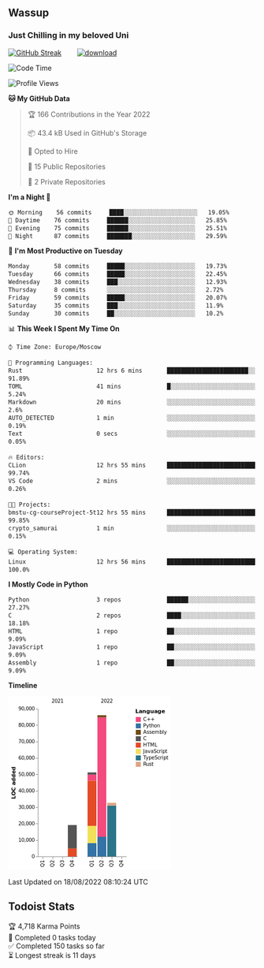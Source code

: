 ## Wassup 
### Just Chilling in my beloved Uni 

<!--
-->

[![GitHub Streak](http://github-readme-streak-stats.herokuapp.com?user=archeoss&theme=shades-of-purple&hide_border=true&date_format=j%20M%5B%20Y%5D)](https://git.io/streak-stats)&nbsp;&nbsp;&nbsp;&nbsp;&nbsp;&nbsp;&nbsp;&nbsp;[![download](https://user-images.githubusercontent.com/68448737/147796309-d8b65b1d-4dde-40d9-b03a-2b42aaa6cd43.jpeg)
](http://bmstu.ru/)

<!--START_SECTION:waka-->
![Code Time](http://img.shields.io/badge/Code%20Time-462%20hrs%202%20mins-blue)

![Profile Views](http://img.shields.io/badge/Profile%20Views-0-blue)

**🐱 My GitHub Data** 

> 🏆 166 Contributions in the Year 2022
 > 
> 📦 43.4 kB Used in GitHub's Storage 
 > 
> 💼 Opted to Hire
 > 
> 📜 15 Public Repositories 
 > 
> 🔑 2 Private Repositories  
 > 
**I'm a Night 🦉** 

```text
🌞 Morning    56 commits     ████░░░░░░░░░░░░░░░░░░░░░   19.05% 
🌆 Daytime    76 commits     ██████░░░░░░░░░░░░░░░░░░░   25.85% 
🌃 Evening    75 commits     ██████░░░░░░░░░░░░░░░░░░░   25.51% 
🌙 Night      87 commits     ███████░░░░░░░░░░░░░░░░░░   29.59%

```
📅 **I'm Most Productive on Tuesday** 

```text
Monday       58 commits     █████░░░░░░░░░░░░░░░░░░░░   19.73% 
Tuesday      66 commits     █████░░░░░░░░░░░░░░░░░░░░   22.45% 
Wednesday    38 commits     ███░░░░░░░░░░░░░░░░░░░░░░   12.93% 
Thursday     8 commits      ░░░░░░░░░░░░░░░░░░░░░░░░░   2.72% 
Friday       59 commits     █████░░░░░░░░░░░░░░░░░░░░   20.07% 
Saturday     35 commits     ███░░░░░░░░░░░░░░░░░░░░░░   11.9% 
Sunday       30 commits     ██░░░░░░░░░░░░░░░░░░░░░░░   10.2%

```


📊 **This Week I Spent My Time On** 

```text
⌚︎ Time Zone: Europe/Moscow

💬 Programming Languages: 
Rust                     12 hrs 6 mins       ███████████████████████░░   91.89% 
TOML                     41 mins             █░░░░░░░░░░░░░░░░░░░░░░░░   5.24% 
Markdown                 20 mins             ░░░░░░░░░░░░░░░░░░░░░░░░░   2.6% 
AUTO_DETECTED            1 min               ░░░░░░░░░░░░░░░░░░░░░░░░░   0.19% 
Text                     0 secs              ░░░░░░░░░░░░░░░░░░░░░░░░░   0.05%

🔥 Editors: 
CLion                    12 hrs 55 mins      █████████████████████████   99.74% 
VS Code                  2 mins              ░░░░░░░░░░░░░░░░░░░░░░░░░   0.26%

🐱‍💻 Projects: 
bmstu-cg-courseProject-5t12 hrs 55 mins      █████████████████████████   99.85% 
crypto_samurai           1 min               ░░░░░░░░░░░░░░░░░░░░░░░░░   0.15%

💻 Operating System: 
Linux                    12 hrs 56 mins      █████████████████████████   100.0%

```

**I Mostly Code in Python** 

```text
Python                   3 repos             ██████░░░░░░░░░░░░░░░░░░░   27.27% 
C                        2 repos             ████░░░░░░░░░░░░░░░░░░░░░   18.18% 
HTML                     1 repo              ██░░░░░░░░░░░░░░░░░░░░░░░   9.09% 
JavaScript               1 repo              ██░░░░░░░░░░░░░░░░░░░░░░░   9.09% 
Assembly                 1 repo              ██░░░░░░░░░░░░░░░░░░░░░░░   9.09%

```


**Timeline**

![Chart not found](https://raw.githubusercontent.com/archeoss/archeoss/master/charts/bar_graph.png) 


 Last Updated on 18/08/2022 08:10:24 UTC
<!--END_SECTION:waka-->

## Todoist Stats

<!-- TODO-IST:START -->
🏆  4,718 Karma Points           
🌸  Completed 0 tasks today           
✅  Completed 150 tasks so far           
⏳  Longest streak is 11 days
<!-- TODO-IST:END -->
